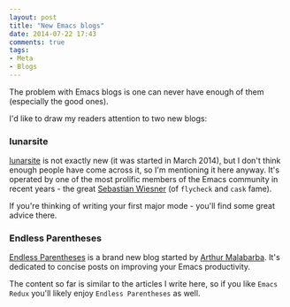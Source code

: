 ```yaml
---
layout: post
title: "New Emacs blogs"
date: 2014-07-22 17:43
comments: true
tags:
- Meta
- Blogs
---
```


The problem with Emacs blogs is one can never have enough of them (especially the good ones).

I'd like to draw my readers attention to two new blogs:

### lunarsite

[lunarsite](http://www.lunaryorn.com/) is not exactly new (it was
started in March 2014), but I don't think enough people have come
across it, so I'm mentioning it here anyway. It's operated by one of
the most prolific members of the Emacs community in recent years - the
great [Sebastian Wiesner](http://www.lunaryorn.com/pages/about.html)
(of `flycheck` and `cask` fame).

If you're thinking of writing your first major mode - you'll find some
great advice there.

### Endless Parentheses

[Endless Parentheses](http://endlessparentheses.com/) is a brand new blog started by
[Arthur Malabarba](https://github.com/Bruce-Connor). It's dedicated to
concise posts on improving your Emacs productivity.

The content so far is similar to the articles I write here, so if you like `Emacs Redux`
you'll likely enjoy `Endless Parentheses` as well.
